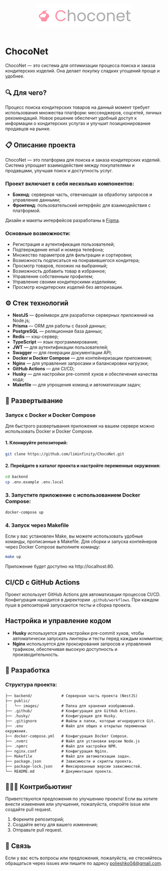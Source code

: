 <div align="center">
  <img src="./public/images/logo.svg" alt="Логотип ChocoNet" width="300"/>
</div>
<br>

# ChocoNet

ChocoNet — это система для оптимизации процесса поиска и заказа кондитерских изделий. Она делает покупку сладких угощений проще и удобнее.

## 🔍 Для чего?

Процесс поиска кондитерских товаров на данный момент требует использования множества платформ: мессенджеров, соцсетей, личных рекомендаций. Новое решение обеспечит удобный доступ к информации о кондитерских услугах и улучшит позиционирование продавцов на рынке.

## 📋 Описание проекта

ChocoNet — это платформа для поиска и заказа кондитерских изделий. Система упрощает взаимодействие между покупателями и продавцами, улучшая поиск и доступность услуг.

### Проект включает в себя несколько компонентов:

- **Бэкенд**: серверная часть, отвечающая за обработку запросов и управление данными;
- **Фронтенд**: пользовательский интерфейс для взаимодействия с платформой.

Дизайн и макеты интерфейсов разработаны в [Figma](https://www.figma.com/design/Yrv2aYA7n5AgjTNSksBsvR/chocoNet?node-id=0-1&t=jnkAhUbMgJawgTe2-1).

### Основные возможности:

- Регистрация и аутентификация пользователей;
- Подтверждение email и номера телефона;
- Множество параметров для фильтрации и сортировки;
- Возможность подписаться на понравившегося кондитера;
- Просмотр товаров, похожих на выбранный;
- Возможность добавить товар в избранное;
- Управление собственным профилем;
- Управление своими кондитерскими изделиями;
- Просмотр кондитерских изделий без авторизации.

## ⚙️ Стек технологий

- **NestJS** — фреймворк для разработки серверных приложений на Node.js;
- **Prisma** — ORM для работы с базой данных;
- **PostgreSQL** — реляционная база данных;
- **Redis** — кэш-сервер;
- **TypeScript** — язык программирования;
- **JWT** — для аутентификации пользователей;
- **Swagger** — для генерации документации API;
- **Docker и Docker Compose** — для контейнеризации приложения;
- **Nginx** — для управления запросами и балансировки нагрузки;
- **GitHub Actions** — для CI/CD;
- **Husky** — для настройки pre-commit хуков и обеспечения качества кода;
- **Makefile** — для упрощения команд и автоматизации задач;

## 🚀 Развертывание
### Запуск с Docker и Docker Compose
Для быстрого развертывания приложения на вашем сервере можно использовать Docker и Docker Compose.

#### 1. Клонируйте репозиторий:

```bash
git clone https://github.com/liminfinity/ChocoNet.git
```

#### 2. Перейдите в каталог проекта и настройте переменные окружения:

```bash
cd backend
cp .env.example .env.local
```

### 3. Запустите приложение с использованием Docker Compose:

```bash
docker-compose up
```

### 4. Запуск через Makefile
Если у вас установлен Make, вы можете использовать удобные команды, прописанные в Makefile. Для сборки и запуска контейнеров через Docker Compose выполните команду:

```bash
make up
```

Приложение будет доступно на http://localhost:80.


## CI/CD с GitHub Actions
Проект использует GitHub Actions для автоматизации процессов CI/CD. Конфигурация находится в директории ```.github/workflows```. При каждом пуше в репозиторий запускаются тесты и сборка проекта.

## Настройка и управление кодом
- **Husky** используется для настройки pre-commit хуков, чтобы автоматически запускать линтеры и тесты перед каждым коммитом;
- **Nginx** используется для проксирования запросов и управления трафиком, обеспечивая высокую доступность и производительность.

## 🚀 Разработка

### Структура проекта:

```plaintext
├── backend/             # Серверная часть проекта (NestJS)
├── public/
│   └── images/          # Папка для хранения изображений.
├── .github/             # Конфигурация для GitHub Actions.
├── .husky/              # Конфигурация для Husky.
├── .gitignore           # Файлы и папки, которые игнорируются Git.
├── .env                 # Файл для общих и открытых переменных окружения.
├── docker-compose.yml   # Конфигурация Docker Compose.
├── .nvmrc               # Файл для установки версии Node.js
├── .npmrc               # Файл для настройки NPM.
├── nginx.conf           # Конфигурация Nginx.
├── Makefile             # Файл для автоматизации задач.
├── package.json         # Зависимости и скрипты проекта.
├── package-lock.json    # Фиксированные версии зависимостей.
└── README.md            # Документация проекта.
```

## 🧑‍🤝‍🧑 Контрибьютинг

Приветствуются предложения по улучшению проекта! Если вы хотите внести изменения или улучшения, пожалуйста, откройте issue или создайте pull request.

1. Форкните репозиторий;
2. Создайте ветку для вашего изменения;
3. Отправьте pull request.

## 💬 Связь

Если у вас есть вопросы или предложения, пожалуйста, не стесняйтесь обращаться через issues или пишите по адресу polieshko04@gmail.com.
